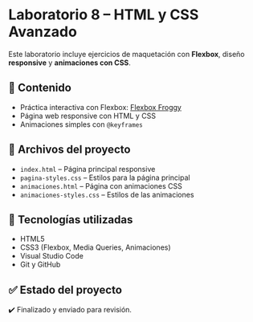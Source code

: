 # Laboratorio 8 – HTML y CSS Avanzado

Este laboratorio incluye ejercicios de maquetación con **Flexbox**, diseño **responsive** y **animaciones con CSS**.

## 🧪 Contenido

- Práctica interactiva con Flexbox: [Flexbox Froggy](https://flexboxfroggy.com/#es)
- Página web responsive con HTML y CSS
- Animaciones simples con `@keyframes`

## 📂 Archivos del proyecto

- `index.html` – Página principal responsive
- `pagina-styles.css` – Estilos para la página principal
- `animaciones.html` – Página con animaciones CSS
- `animaciones-styles.css` – Estilos de las animaciones

## 🧰 Tecnologías utilizadas

- HTML5
- CSS3 (Flexbox, Media Queries, Animaciones)
- Visual Studio Code
- Git y GitHub

## ✅ Estado del proyecto

✔️ Finalizado y enviado para revisión.
